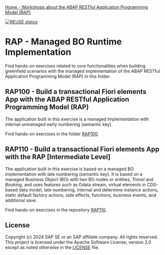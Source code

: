 [Home - Workshops about the ABAP RESTful Application Programming Model (RAP)](../README.md)  

[![REUSE status](https://api.reuse.software/badge/github.com/SAP-samples/abap-platform-rap100)](https://api.reuse.software/info/github.com/SAP-samples/abap-platform-rap100)

# RAP - Managed BO Runtime Implementation 

Find hands-on exercises related to core functionalities when building greenfield scenarios with the managed implementation of the ABAP RESTful Application Programming Model (RAP) in this folder.

## RAP100 - Build a transactional Fiori elements App with the ABAP RESTful Application Programming Model (RAP) 
The application built in this exercise is a managed Implementation with internal unmanaged early numbering (semantic key).

Find hands-on exercises in the folder [RAP100](https://github.com/SAP-samples/abap-platform-rap100).

## RAP110 - Build a transactional Fiori elements App with the RAP \[Intermediate Level\]
The application built in this exercise is based on a managed BO implementation with late numbering (semantic key). 
It is based on a managed Business Object (BO) with two BO nodes or entities, _Travel_ and _Booking_, and uses features such as Odata stream, virtual elements in CDS-based data model, late numbering, internal and determine instance actions, static default factory actions, side effects, functions, business events, and additional save.

Find hands-on exercises in the repository [RAP110](https://github.com/SAP-samples/abap-platform-rap110).

<!--
## DEV260 - Build SAP Fiori Apps with the ABAP RESTful Application Programming Model (RAP)
The application built in this exercise is a managed Implementation with managed early numbering (uuid-based key). 
This exercise was first offered at SAP TechEd in 2020.

Find hands-on exercises in the repository [RAP110](https://github.com/SAP-samples/abap-platform-rap110).
-->

## License

Copyright (c) 2024 SAP SE or an SAP affiliate company. All rights reserved. This project is licensed under the Apache Software License, version 2.0 except as noted otherwise in the [LICENSE](LICENSES/Apache-2.0.txt) file.
